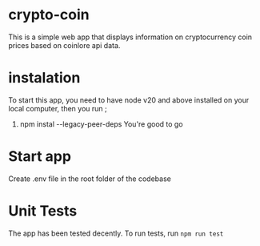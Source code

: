 # crypto-coin
This is a simple web app that displays information on cryptocurrency coin prices based on coinlore api data.

# instalation 
To start this app, you need to have node v20 and above installed on your local computer, then you run ;
1. npm instal --legacy-peer-deps
 You're good to go

# Start app
Create .env file in the root folder of the codebase

# Unit Tests
The app has been tested decently. To run tests, run
`npm run test`